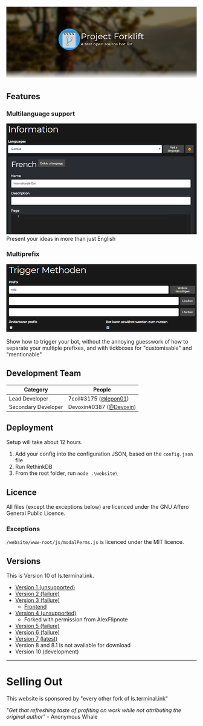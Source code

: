 ![Project Forklift](.github/fancypants.png)

## Features
### Multilanguage support
![i18n](.github/i18n.png)
Present your ideas in more than just English

### Multiprefix
![prefix](.github/prefix.png)

Show how to trigger your bot, without the annoying guesswork of how to separate your multiple prefixes, and with tickboxes for "customisable" and "mentionable"

## Development Team
Category            | People
------------------- | --------------------------
Lead Developer      | 7coil#3175 ([@lepon01](https://github.com/lepon01))
Secondary Developer | Devoxin#0387 ([@Devoxin](https://github.com/Devoxin))

## Deployment
Setup will take about 12 hours.
<!-- Of course not. -->

1. Add your config into the configuration JSON, based on the `config.json` file
2. Run RethinkDB
3. From the root folder, run `node .\website\`

## Licence
All files (except the exceptions below) are licenced under the GNU Affero General Public Licence.

### Exceptions
`/website/www-root/js/modalPerms.js` is licenced under the MIT licence.

## Versions
This is Version 10 of ls.terminal.ink.

- [Version 1 (unsupported)](https://github.com/Terminal/ls.terminal.ink/tree/archive-pugjs)
- [Version 2 (failure)](https://github.com/Terminal/ls.terminal.ink/tree/archive-kotlin)
- [Version 3 (failure)](https://github.com/Terminal/ls.terminal.ink/tree/archive-react)
  - [Frontend](https://github.com/Terminal/ls-v2-frontend)
- [Version 4 (unsupported)](https://github.com/Terminal/Discord_Fork/tree/v1)
  - Forked with permission from AlexFlipnote
- [Version 5 (failure)](https://github.com/Terminal/ls.terminal.ink/tree/archive-nextjs)
- [Version 6 (failure)](https://github.com/Terminal/ls.terminal.ink/tree/archive-circuitrcay)
- [Version 7 (latest)](https://github.com/Terminal/Discord_Fork)
- Version 8 and 8.1 is not available for download
- Version 10 (development)

---
# Selling Out
This website is sponsored by "every other fork of ls.terminal.ink"

_"Get that refreshing taste of profiting on work while not attributing the original author"_ - Anonymous Whale
